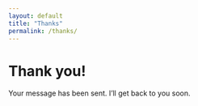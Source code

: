 ```yaml
---
layout: default
title: "Thanks"
permalink: /thanks/
---
```


<h1>Thank you!</h1>
<p>Your message has been sent. I’ll get back to you soon.</p>
